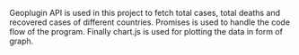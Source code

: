 Geoplugin API is used in this project to fetch total cases, total deaths and recovered cases of different countries. Promises is used to handle the code flow of the program. 
Finally chart.js is used for plotting the data in form of graph. 

